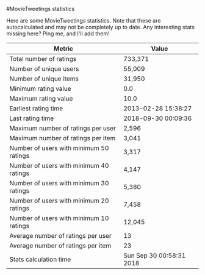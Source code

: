 #MovieTweetings statistics

Here are some MovieTweetings statistics. Note that these are autocalculated and may not be completely up to date. Any interesting stats missing here? Ping me, and I'll add them!

Metric | Value
--- | ---
Total number of ratings                 | 733,371
Number of unique users                  | 55,009
Number of unique items                  | 31,950
Minimum rating value                    | 0.0
Maximum rating value                    | 10.0
Earliest rating time                    | 2013-02-28 15:38:27
Last rating time                        | 2018-09-30 00:09:36
Maximum number of ratings per user      | 2,596
Maximum number of ratings per item      | 3,041
Number of users with minimum 50 ratings | 3,317
Number of users with minimum 40 ratings | 4,147
Number of users with minimum 30 ratings | 5,380
Number of users with minimum 20 ratings | 7,458
Number of users with minimum 10 ratings | 12,045
Average number of ratings per user      | 13
Average number of ratings per item      | 23
Stats calculation time                  | Sun Sep 30 00:58:31 2018

